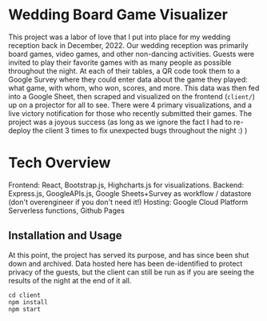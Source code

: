 # Wedding Board Game Visualizer
This project was a labor of love that I put into place for my wedding reception back in December, 2022. Our wedding reception was primarily board games, video games, and other non-dancing activities. Guests were invited to play their favorite games with as many people as possible throughout the night. At each of their tables, a QR code took them to a Google Survey where they could enter data about the game they played: what game, with whom, who won, scores, and more. This data was then fed into a Google Sheet, then scraped and visualized on the frontend (`client/`) up on a projector for all to see. There were 4 primary visualizations, and a live victory notification for those who recently submitted their games. The project was a joyous success (as long as we ignore the fact I had to re-deploy the client 3 times to fix unexpected bugs throughout the night :) )

# Tech Overview
Frontend: React, Bootstrap.js, Highcharts.js for visualizations.
Backend: Express.js, GoogleAPIs.js, Google Sheets+Survey as workflow / datastore (don't overengineer if you don't need it!)
Hosting: Google Cloud Platform Serverless functions, Github Pages


## Installation and Usage
At this point, the project has served its purpose, and has since been shut down and archived. Data hosted here has been de-identified to protect privacy of the guests, but the client can still be run as if you are seeing the results of the night at the end of it all.

```
cd client
npm install
npm start
```